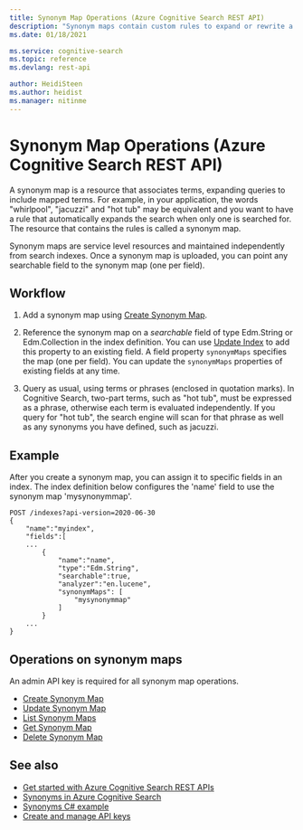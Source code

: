 ```yaml
---
title: Synonym Map Operations (Azure Cognitive Search REST API)
description: "Synonym maps contain custom rules to expand or rewrite a search query in Azure Cognitive Search."
ms.date: 01/18/2021

ms.service: cognitive-search
ms.topic: reference
ms.devlang: rest-api

author: HeidiSteen
ms.author: heidist
ms.manager: nitinme
---
```

# Synonym Map Operations (Azure Cognitive Search REST API)

A synonym map is a resource that associates terms, expanding queries to include mapped terms. For example, in your application, the words "whirlpool", "jacuzzi" and "hot tub" may be equivalent and you want to have a rule that automatically expands the search when only one is searched for. The resource that contains the rules is called a synonym map. 

Synonym maps are service level resources and maintained independently from search indexes. Once a synonym map is uploaded, you can point any searchable field to the synonym map (one per field).

## Workflow  

1. Add a synonym map using [Create Synonym Map](create-synonym-map.md).

1. Reference the synonym map on a *searchable* field of type Edm.String or Edm.Collection in the index definition. You can use [Update Index](update-index.md) to add this property to an existing field. A field property `synonymMaps` specifies the map (one per field). You can update the `synonymMaps` properties of existing fields at any time.

1. Query as usual, using terms or phrases (enclosed in quotation marks). In Cognitive Search, two-part terms, such as "hot tub", must be expressed as a phrase, otherwise each term is evaluated independently. If you query for "hot tub", the search engine will scan for that phrase as well as any synonyms you have defined, such as jacuzzi.

## Example

After you create a synonym map, you can assign it to specific fields in an index. The index definition below configures the 'name' field to use the synonym map 'mysynonymmap'.

```http 
POST /indexes?api-version=2020-06-30
{
    "name":"myindex",
    "fields":[
    ...
        {
            "name":"name",
            "type":"Edm.String",
            "searchable":true,
            "analyzer":"en.lucene",
            "synonymMaps": [
                "mysynonymmap"
            ]
        }
    ...
}
```

## Operations on synonym maps  

An admin API key is required for all synonym map operations.

+ [Create Synonym Map](create-synonym-map.md)  
+ [Update Synonym Map](update-synonym-map.md)  
+ [List Synonym Maps](list-synonym-maps.md)  
+ [Get Synonym Map](get-synonym-map.md)  
+ [Delete Synonym Map](delete-synonym-map.md)  

## See also

+ [Get started with Azure Cognitive Search REST APIs](/azure/search/search-get-started-rest)
+ [Synonyms in Azure Cognitive Search](/azure/search/search-synonyms)
+ [Synonyms C# example](/azure/search/search-synonyms-tutorial-sdk)
+ [Create and manage API keys](/azure/search/search-security-api-keys)